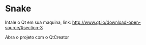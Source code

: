 Snake
=====

Intale o Qt em sua maquina, link: http://www.qt.io/download-open-source/#section-3

Abra o projeto com o QtCreator


